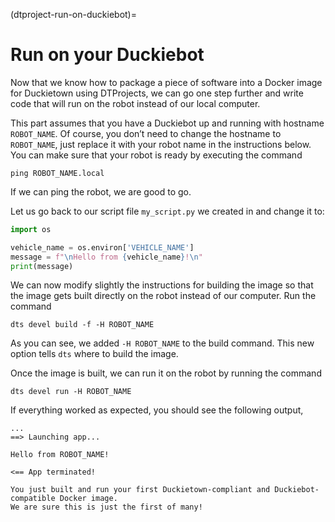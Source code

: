 (dtproject-run-on-duckiebot)=
# Run on your Duckiebot

Now that we know how to package a piece of software into a Docker image for Duckietown using DTProjects, 
we can go one step further and write code that will run on the robot instead of our local computer.

This part assumes that you have a Duckiebot up and running with hostname `ROBOT_NAME`. 
Of course, you don’t need to change the hostname to `ROBOT_NAME`, just replace it with your robot name 
in the instructions below. You can make sure that your robot is ready by executing the command

    ping ROBOT_NAME.local

If we can ping the robot, we are good to go.

Let us go back to our script file `my_script.py` we created in [](dtproject-add-your-code) and change it to:

```python
import os

vehicle_name = os.environ['VEHICLE_NAME']
message = f"\nHello from {vehicle_name}!\n"
print(message)
```

We can now modify slightly the instructions for building the image so that the image gets built directly 
on the robot instead of our computer. Run the command

    dts devel build -f -H ROBOT_NAME

As you can see, we added `-H ROBOT_NAME` to the build command. This new option tells `dts` where to 
build the image.

Once the image is built, we can run it on the robot by running the command

    dts devel run -H ROBOT_NAME

If everything worked as expected, you should see the following output,

```
...
==> Launching app...

Hello from ROBOT_NAME!

<== App terminated!
```


```{admonition} Congratulations 🎉
You just built and run your first Duckietown-compliant and Duckiebot-compatible Docker image.
We are sure this is just the first of many!
```
